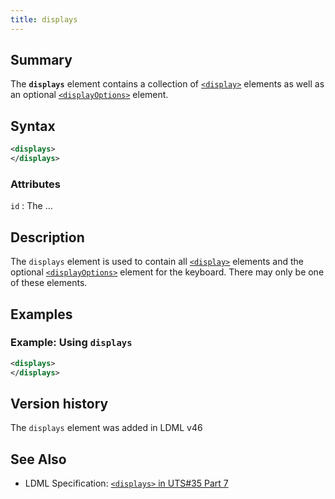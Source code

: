 ```yaml
---
title: displays
---
```


## Summary

The **`displays`** element contains a collection of [`<display>`](display) elements as well as an optional [`<displayOptions>`](displayOptions) element.

## Syntax

```xml
<displays>
</displays>
```

### Attributes

`id`
:   The …

## Description

The `displays` element is used to contain all [`<display>`](key) elements and the optional [`<displayOptions>`](displayOptions) element for the keyboard. There may only be one of these elements.

## Examples

### Example: Using `displays`

```xml
<displays>
</displays>
```

## Version history

The `displays` element was added in LDML v46

<!-- ## See also

- … -->

## See Also

- LDML Specification: [`<displays>` in UTS#35 Part 7][tr35-element-displays]

[tr35-element-displays]: https://www.unicode.org/reports/tr35/tr35-keyboards.html#element-displays

